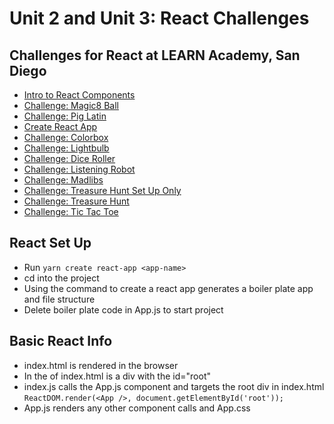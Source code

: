 # Unit 2 and Unit 3: React Challenges

## Challenges for React at LEARN Academy, San Diego

- [Intro to React Components](./react-intro-challenge)
- [Challenge: Magic8 Ball](./magic8-ball-challenge)
- [Challenge: Pig Latin](./pig-latin-challenge)
- [Create React App](./create-react-app-challenge)
- [Challenge: Colorbox](./color-box-challenge)
- [Challenge: Lightbulb](./light-bulb-challenge)
- [Challenge: Dice Roller](./dice-roller-challenge)
- [Challenge: Listening Robot](./listening-robot-challenge)
- [Challenge: Madlibs](./madlibs-challenge)
- [Challenge: Treasure Hunt Set Up Only](./treasure-hunt-setup-only)
- [Challenge: Treasure Hunt](./treasure-hunt-challenge)
- [Challenge: Tic Tac Toe](./tic-tac-toe-challenge)


## React Set Up
- Run `yarn create react-app <app-name>`
- cd into the project
- Using the command to create a react app generates a boiler plate app and file structure
- Delete boiler plate code in App.js to start project

## Basic React Info
- index.html is rendered in the browser
- In the <body> of index.html is a div with the id="root"
- index.js calls the App.js component and targets the root div in index.html
`ReactDOM.render(<App />, document.getElementById('root'));`
- App.js renders any other component calls and App.css
